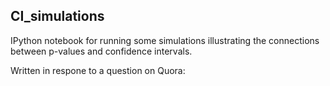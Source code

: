 CI_simulations
------------------------

IPython notebook for running some simulations illustrating the connections between p-values and confidence intervals.

Written in respone to a question on Quora:
